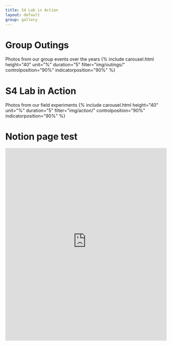 ```yaml
---
title: S4 Lab in Action
layout: default
group: gallery
---
```



# Group Outings
Photos from our group events over the years
{% include carousel.html height="40" unit="%" duration="5" filter="img/outings/" controlposition="90%" indicatorposition="90%" %}

# S4 Lab in Action 
Photos from our field experiments 
{% include carousel.html height="40" unit="%" duration="5" filter="img/action/" controlposition="90%" indicatorposition="90%" %}

# Notion page test
<iframe src="https://brave-paprika-311.notion.site/ebd/2469387ccfca8016a3cacf26779b6e95?v=2469387ccfca81a28f6d000c85ef85b9" width="100%" height="600" frameborder="0" allowfullscreen />

